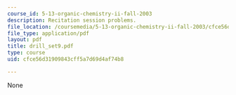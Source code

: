 ```yaml
---
course_id: 5-13-organic-chemistry-ii-fall-2003
description: Recitation session problems.
file_location: /coursemedia/5-13-organic-chemistry-ii-fall-2003/cfce56d31909843cff5a7d69d4af74b8_drill_set9.pdf
file_type: application/pdf
layout: pdf
title: drill_set9.pdf
type: course
uid: cfce56d31909843cff5a7d69d4af74b8

---
```

None